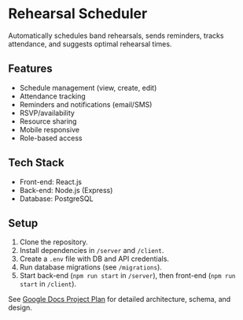 # Rehearsal Scheduler

Automatically schedules band rehearsals, sends reminders, tracks attendance, and suggests optimal rehearsal times.

## Features
- Schedule management (view, create, edit)
- Attendance tracking
- Reminders and notifications (email/SMS)
- RSVP/availability
- Resource sharing
- Mobile responsive
- Role-based access

## Tech Stack
- Front-end: React.js
- Back-end: Node.js (Express)
- Database: PostgreSQL

## Setup
1. Clone the repository.
2. Install dependencies in `/server` and `/client`.
3. Create a `.env` file with DB and API credentials.
4. Run database migrations (see `/migrations`).
5. Start back-end (`npm run start` in `/server`), then front-end (`npm run start` in `/client`).

See [Google Docs Project Plan](https://docs.google.com/document/d/1LyrZ1aDPePbzEppcgSiNRAvihDAMDSRWoRgmC2Q9Oqo/edit) for detailed architecture, schema, and design.